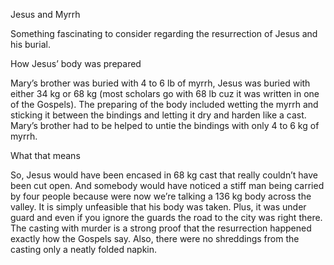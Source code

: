 Jesus and Myrrh

Something fascinating to consider regarding the resurrection of Jesus and his burial.

How Jesus’ body was prepared

Mary’s brother was buried with 4 to 6 lb of myrrh, Jesus was buried with either 34 kg or 68 kg (most scholars go with 68 lb cuz it was written in one of the Gospels). The preparing of the body included wetting the myrrh and sticking it between the bindings and letting it dry and harden like a cast. Mary’s brother had to be helped to untie the bindings with only 4 to 6 kg of myrrh.

What that means

So, Jesus would have been encased in 68 kg cast that really couldn’t have been cut open. And somebody would have noticed a stiff man being carried by four people because were now we’re talking a 136 kg body across the valley. It is simply unfeasible that his body was taken. Plus, it was under guard and even if you ignore the guards the road to the city was right there. The casting with murder is a strong proof that the resurrection happened exactly how the Gospels say. Also, there were no shreddings from the casting only a neatly folded napkin.
